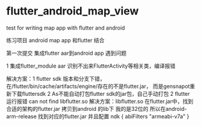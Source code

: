 # flutter_android_map_view
test for writing map app with flutter and android

练习项目  android map app  和flutter 结合


第一次提交  集成flutter aar到android app
遇到问题

1 集成flutter_module aar 识别不出来FlutterActivity等相关类，编译报错

   解决方案：1 flutter sdk 版本和分支下错，在/flutter/bin/cache/artifacts/engine/存在的不是flutter.jar， 而是gensnapot重新下载fluttersdk 
           2 As不能自动打包flutter sdk的jar包，自己手动打包
 2 flutter 运行报错   can not find libflutter.so
   解决方案：libflutter.so 在flutter.jar中，找到合适的架构的flutter.jar 拷贝到android 的lib下
            我的是32位的 所以在android-arm-release 找到对应的flutter.jar 并且配置
              ndk {
                  abiFilters "armeabi-v7a"
                 }     
      
